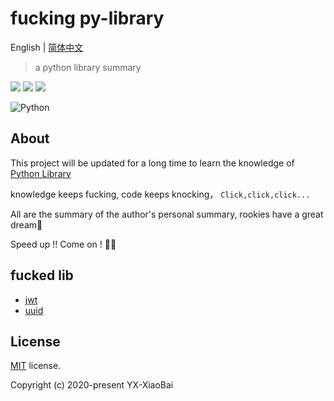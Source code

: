 # fucking py-library

English | [简体中文](./README-zh.md)

> a python library summary

<a href="https://github.com/YX-XiaoBai"><img src="https://img.shields.io/badge/-YX%20XiaoBai-3423A6?style=flat-square&logo=GitHub&logoColor=white"/></a>
<a href="https://blog.csdn.net/weixin_44425934"><img src="https://img.shields.io/badge/CSDN--China-YX%20XiaoBai-D14836?style=flat-square&logo=Blogger&logoColor=#FF5722"/></a>
<a href="https://www.instagram.com/lwins_dean/"><img src="https://img.shields.io/badge/-@lwins_dean-E4405F?style=flat-square&logo=Instagram&logoColor=white"/></a>

![Python](https://img.shields.io/badge/-Python-333333?style=flat&logo=python)&nbsp;

## About

This project will be updated for a long time to learn the knowledge of [Python Library](https://docs.python.org/zh-cn/3/library/index.html)

knowledge keeps fucking, code keeps knocking， `Click,click,click...`

All are the summary of the author's personal summary, rookies have a great dream💫

Speed up !! Come on ! 💪💪

## fucked lib

- [jwt](https://github.com/YX-XiaoBai/python-/tree/master/jwt)
- [uuid](https://github.com/YX-XiaoBai/python-/tree/master/uuid)

## License

[MIT](https://github.com/YX-XiaoBai/fucking-py-library) license.

Copyright (c) 2020-present YX-XiaoBai
